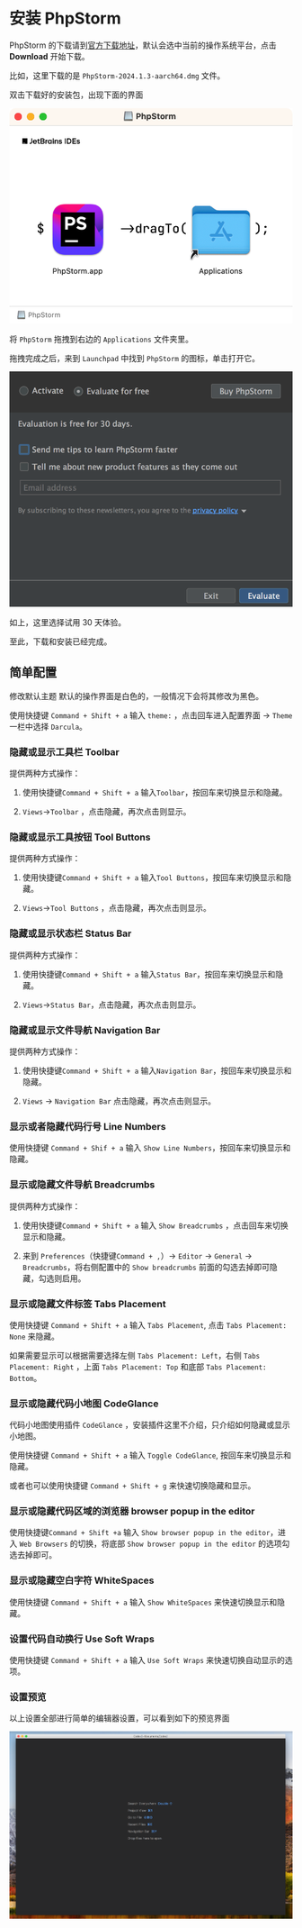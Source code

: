 # 安装 PhpStorm

PhpStorm 的下载请到[官方下载地址](https://www.jetbrains.com/phpstorm/download/)，默认会选中当前的操作系统平台，点击 **Download** 开始下载。

比如，这里下载的是 `PhpStorm-2024.1.3-aarch64.dmg` 文件。

双击下载好的安装包，出现下面的界面

![](images/phpstorm/drop-to-applications-folder.png)

将 `PhpStorm` 拖拽到右边的 `Applications` 文件夹里。

拖拽完成之后，来到 `Launchpad` 中找到 `PhpStorm` 的图标，单击打开它。

![](images/phpstorm/evaluate-for-free.png)

如上，这里选择试用 30 天体验。

至此，下载和安装已经完成。

## 简单配置

修改默认主题
默认的操作界面是白色的，一般情况下会将其修改为黑色。

使用快捷键 `Command + Shift + a` 输入 `theme:` ，点击回车进入配置界面 -> `Theme` 一栏中选择 `Darcula`。

### 隐藏或显示工具栏 Toolbar

提供两种方式操作：

1. 使用快捷键`Command + Shift + a` 输入`Toolbar`，按回车来切换显示和隐藏。

2. `Views`->`Toolbar` ，点击隐藏，再次点击则显示。

### 隐藏或显示工具按钮 Tool Buttons

提供两种方式操作：

1. 使用快捷键`Command + Shift + a` 输入`Tool Buttons`，按回车来切换显示和隐藏。

2. `Views`->`Tool Buttons` ，点击隐藏，再次点击则显示。

### 隐藏或显示状态栏 Status Bar

提供两种方式操作：

1. 使用快捷键`Command + Shift + a` 输入`Status Bar`，按回车来切换显示和隐藏。

2. `Views`->`Status Bar`，点击隐藏，再次点击则显示。

### 隐藏或显示文件导航 Navigation Bar

提供两种方式操作：

1. 使用快捷键`Command + Shift + a` 输入`Navigation Bar`，按回车来切换显示和隐藏。

2. `Views` -> `Navigation Bar` 点击隐藏，再次点击则显示。

### 显示或者隐藏代码行号 Line Numbers

使用快捷键 `Command + Shif + a` 输入 `Show Line Numbers`，按回车来切换显示和隐藏。

### 显示或隐藏文件导航 Breadcrumbs

提供两种方式操作：

1. 使用快捷键`Command + Shift + a` 输入 `Show Breadcrumbs` ，点击回车来切换显示和隐藏。

2. 来到 `Preferences`（快捷键`Command + ,`）-> `Editor` -> `General` -> `Breadcrumbs`，将右侧配置中的 `Show breadcrumbs` 前面的勾选去掉即可隐藏，勾选则启用。

### 显示或隐藏文件标签 Tabs Placement

使用快捷键 `Command + Shift + a` 输入 `Tabs Placement`, 点击 `Tabs Placement: None` 来隐藏。

如果需要显示可以根据需要选择左侧 `Tabs Placement: Left`，右侧 `Tabs Placement: Right` ，上面 `Tabs Placement: Top` 和底部 `Tabs Placement: Bottom`。

### 显示或隐藏代码小地图 CodeGlance

代码小地图使用插件 `CodeGlance` ，安装插件这里不介绍，只介绍如何隐藏或显示小地图。

使用快捷键 `Command + Shift + a` 输入 `Toggle CodeGlance`, 按回车来切换显示和隐藏。

或者也可以使用快捷键 `Command + Shift + g` 来快速切换隐藏和显示。

### 显示或隐藏代码区域的浏览器 browser popup in the editor

使用快捷键`Command + Shift +a` 输入 `Show browser popup in the editor`，进入 `Web Browsers` 的切换，将底部 `Show browser popup in the editor` 的选项勾选去掉即可。

### 显示或隐藏空白字符 WhiteSpaces

使用快捷键 `Command + Shift + a` 输入 `Show WhiteSpaces` 来快速切换显示和隐藏。

### 设置代码自动换行 Use Soft Wraps

使用快捷键 `Command + Shift + a` 输入 `Use Soft Wraps` 来快速切换自动显示的选项。

### 设置预览

以上设置全部进行简单的编辑器设置，可以看到如下的预览界面

![](images/phpstorm/simple-setting.png)
